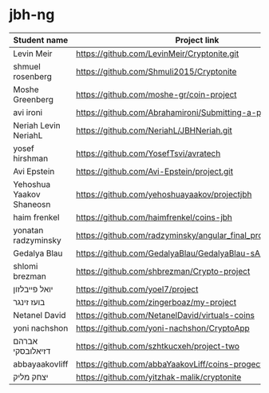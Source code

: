 # jbh-ng

| Student name      | Project link |
| ----------- | ----------- |
|Levin Meir  | https://github.com/LevinMeir/Cryptonite.git |
| shmuel rosenberg      | https://github.com/Shmuli2015/Cryptonite       |
| Moshe Greenberg | https://github.com/moshe-gr/coin-project |
| avi ironi | https://github.com/Abrahamironi/Submitting-a-project |
| Neriah Levin NeriahL     | https://github.com/NeriahL/JBHNeriah.git |
| yosef hirshman | https://github.com/YosefTsvi/avratech | 
| Avi Epstein |   https://github.com/Avi-Epstein/project.git |
| Yehoshua Yaakov Shaneosn | https://github.com/yehoshuayaakov/projectjbh       |
| haim frenkel | https://github.com/haimfrenkel/coins-jbh        |
| yonatan radzyminsky  |  https://github.com/radzyminsky/angular_final_project_in_JBH.git |
| Gedalya Blau | https://github.com/GedalyaBlau/GedalyaBlau-sAngularProject |
| shlomi brezman | https://github.com/shbrezman/Crypto-project |
| יואל פייבלזון | https://github.com/yoel7/project |
| בועז זינגר |  https://github.com/zingerboaz/my-project |
| Netanel David | https://github.com/NetanelDavid/virtuals-coins | && https://virtuals-coins.web.app/coins |
| yoni nachshon | https://github.com/yoni-nachshon/CryptoApp    |
|אברהם דזיאלובסקי | https://github.com/szhtkucxeh/project-two |
| abbayaakovliff| https://github.com/abbaYaakovLiff/coins-progect.git |
| יצחק מליק | https://github.com/yitzhak-malik/cryptonite |
